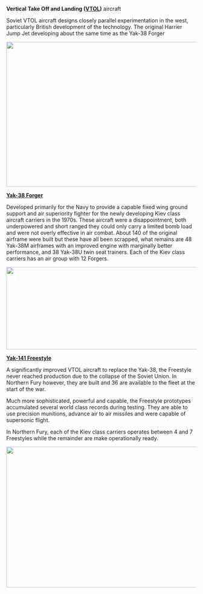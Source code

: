 **Vertical Take Off and Landing
([VTOL](http://www.airvectors.net/avredvt.html))** aircraft

Soviet VTOL aircraft designs closely parallel experimentation in the
west, particularly British development of the technology. The original
Harrier Jump Jet developing about the same time as the Yak-38 Forger

<img src="/assets\images\warsaw\su\air\yak38_141\media\image1.jpg" style="width:6.5in;height:3.99028in" />

[**Yak-38 Forger**](https://en.wikipedia.org/wiki/Yakovlev_Yak-38)

Developed primarily for the Navy to provide a capable fixed wing ground
support and air superiority fighter for the newly developing Kiev class
aircraft carriers in the 1970s. These aircraft were a disappointment,
both underpowered and short ranged they could only carry a limited bomb
load and were not overly effective in air combat. About 140 of the
original airframe were built but these have all been scrapped, what
remains are 48 Yak-38M airframes with an improved engine with marginally
better performance, and 38 Yak-38U twin seat trainers. Each of the Kiev
class carriers has an air group with 12 Forgers.

<img src="/assets\images\warsaw\su\air\yak38_141\media\image2.png" style="width:6.5in;height:2.27014in" />

[**Yak-141 Freestyle**](https://en.wikipedia.org/wiki/Yakovlev_Yak-141)

A significantly improved VTOL aircraft to replace the Yak-38, the
Freestyle never reached production due to the collapse of the Soviet
Union. In Northern Fury however, they are built and 36 are available to
the fleet at the start of the war.

Much more sophisticated, powerful and capable, the Freestyle prototypes
accumulated several world class records during testing. They are able to
use precision munitions, advance air to air missiles and were capable of
supersonic flight.

In Northern Fury, each of the Kiev class carriers operates between 4 and
7 Freestyles while the remainder are make operationally ready.

<img src="/assets\images\warsaw\su\air\yak38_141\media\image3.jpg" style="width:6.5in;height:3.87847in" />
